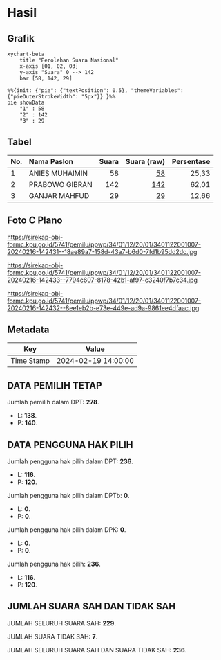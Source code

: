 # Hasil

## Grafik

```mermaid
xychart-beta
    title "Perolehan Suara Nasional"
    x-axis [01, 02, 03]
    y-axis "Suara" 0 --> 142
    bar [58, 142, 29]
```

```mermaid
%%{init: {"pie": {"textPosition": 0.5}, "themeVariables": {"pieOuterStrokeWidth": "5px"}} }%%
pie showData
    "1" : 58
    "2" : 142
    "3" : 29
```

## Tabel

| No. | Nama Paslon    | Suara | Suara (raw) | Persentase |
|:--- |:-------------- | -----:| -----------:| ----------:|
| 1   | ANIES MUHAIMIN | 58    | [58][p-1]   | 25,33      |
| 2   | PRABOWO GIBRAN | 142   | [142][p-2]  | 62,01      |
| 3   | GANJAR MAHFUD  | 29    | [29][p-3]   | 12,66      |


[p-1]: https://github.com/gigit-pemilu/pemilu-2024/blob/main/pilpres/hitung-suara/sub/34-di-yogyakarta/sub/01-kulon-progo/sub/12-kalibawang/sub/2001-banjararum/sub/007-tps/sub/paslon-1.txt
[p-2]: https://github.com/gigit-pemilu/pemilu-2024/blob/main/pilpres/hitung-suara/sub/34-di-yogyakarta/sub/01-kulon-progo/sub/12-kalibawang/sub/2001-banjararum/sub/007-tps/sub/paslon-2.txt
[p-3]: https://github.com/gigit-pemilu/pemilu-2024/blob/main/pilpres/hitung-suara/sub/34-di-yogyakarta/sub/01-kulon-progo/sub/12-kalibawang/sub/2001-banjararum/sub/007-tps/sub/paslon-3.txt

## Foto C Plano

https://sirekap-obj-formc.kpu.go.id/5741/pemilu/ppwp/34/01/12/20/01/3401122001007-20240216-142431--18ae89a7-158d-43a7-b6d0-7fd1b95dd2dc.jpg

https://sirekap-obj-formc.kpu.go.id/5741/pemilu/ppwp/34/01/12/20/01/3401122001007-20240216-142433--7794c607-8178-42b1-af97-c3240f7b7c34.jpg

https://sirekap-obj-formc.kpu.go.id/5741/pemilu/ppwp/34/01/12/20/01/3401122001007-20240216-142432--8ee1eb2b-e73e-449e-ad9a-9861ee4dfaac.jpg


## Metadata

| Key        | Value               |
| ---------- | ------------------- |
| Time Stamp | 2024-02-19 14:00:00 |


## DATA PEMILIH TETAP

Jumlah pemilih dalam DPT: **278**.
 * L: **138**.
 * P: **140**.

## DATA PENGGUNA HAK PILIH

Jumlah pengguna hak pilih dalam DPT: **236**.
 * L: **116**.
 * P: **120**.

Jumlah pengguna hak pilih dalam DPTb: **0**.
 * L: **0**.
 * P: **0**.

Jumlah pengguna hak pilih dalam DPK: **0**.
 * L: **0**.
 * P: **0**.

Jumlah pengguna hak pilih: **236**.
 * L: **116**.
 * P: **120**.

## JUMLAH SUARA SAH DAN TIDAK SAH

JUMLAH SELURUH SUARA SAH: **229**.

JUMLAH SUARA TIDAK SAH: **7**.

JUMLAH SELURUH SUARA SAH DAN SUARA TIDAK SAH: **236**.


